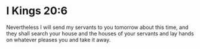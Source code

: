 # I Kings 20:6

Nevertheless I will send my servants to you tomorrow about this time, and they shall search your house and the houses of your servants and lay hands on whatever pleases you and take it away.
